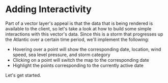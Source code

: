 # Adding Interactivity

Part of a vector layer's appeal is that the data that is being rendered is available to the client, so let's take a look at how to build some simple interactions with this vector's data. Since this is a storm that progresses up the Atlantic over a certain time period, we'll implement the following:

* Hovering over a point will show the corresponding date, location, wind speed, sea level pressure, and storm category
* Clicking on a point will switch the map to the corresponding date
* Highlight the points corresponding to the currently active date

Let's get started.